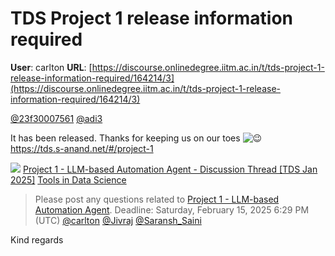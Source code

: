 # TDS Project 1 release information required

**User**: carlton
**URL**: [https://discourse.onlinedegree.iitm.ac.in/t/tds-project-1-release-information-required/164214/3](https://discourse.onlinedegree.iitm.ac.in/t/tds-project-1-release-information-required/164214/3)

[@23f30007561](/u/23f30007561) [@adi3](/u/adi3)

It has been released. Thanks for keeping us on our toes ![:wink:](https://emoji.discourse-cdn.com/google/wink.png?v=12 ":wink:")  
<https://tds.s-anand.net/#/project-1>

![](https://dub1.discourse-cdn.com/flex013/user_avatar/discourse.onlinedegree.iitm.ac.in/s.anand/48/15264_2.png)
[Project 1 - LLM-based Automation Agent - Discussion Thread [TDS Jan 2025]](https://discourse.onlinedegree.iitm.ac.in/t/project-1-llm-based-automation-agent-discussion-thread-tds-jan-2025/164277) [Tools in Data Science](/c/courses/tds-kb/34)

> Please post any questions related to [Project 1 - LLM-based Automation Agent](https://tds.s-anand.net/#/project-1).
> Deadline: Saturday, February 15, 2025 6:29 PM (UTC)
> [@carlton](/u/carlton) [@Jivraj](/u/jivraj) [@Saransh\_Saini](/u/saransh_saini)

Kind regards
